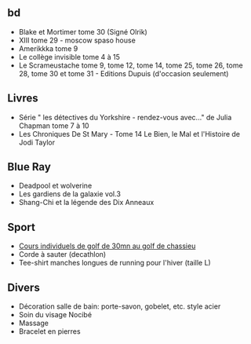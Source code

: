 ## bd

- Blake et Mortimer tome 30 (Signé Olrik)
- XIII tome 29 - moscow spaso house
- Amerikkka tome 9
- Le collège invisible tome 4 à 15
- Le Scrameustache tome 9, tome 12, tome 14, tome 25, tome 26, tome 28, tome 30 et tome 31 - Editions Dupuis (d'occasion seulement)

## Livres

- Série " les détectives du Yorkshire - rendez-vous avec..." de Julia Chapman tome 7 à 10
- Les Chroniques De St Mary - Tome 14 Le Bien, le Mal et l'Histoire de Jodi Taylor

## Blue Ray

- Deadpool et wolverine
- Les gardiens de la galaxie vol.3
- Shang-Chi et la légende des Dix Anneaux

## Sport

- [Cours individuels de golf de 30mn au golf de chassieu](https://bluegreen.fr/enseignements/cours/)
- Corde à sauter (decathlon)
- Tee-shirt manches longues de running pour l'hiver (taille L)

## Divers

- Décoration salle de bain: porte-savon, gobelet, etc. style acier
- Soin du visage Nocibé
- Massage
- Bracelet en pierres
